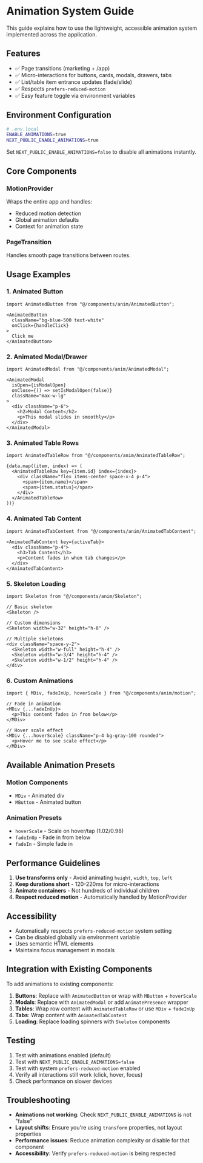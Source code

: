 # Animation System Guide

This guide explains how to use the lightweight, accessible animation system implemented across the application.

## Features

- ✅ Page transitions (marketing + /app)
- ✅ Micro-interactions for buttons, cards, modals, drawers, tabs
- ✅ List/table item entrance updates (fade/slide)
- ✅ Respects `prefers-reduced-motion`
- ✅ Easy feature toggle via environment variables

## Environment Configuration

```bash
# .env.local
ENABLE_ANIMATIONS=true
NEXT_PUBLIC_ENABLE_ANIMATIONS=true
```

Set `NEXT_PUBLIC_ENABLE_ANIMATIONS=false` to disable all animations instantly.

## Core Components

### MotionProvider
Wraps the entire app and handles:
- Reduced motion detection
- Global animation defaults
- Context for animation state

### PageTransition
Handles smooth page transitions between routes.

## Usage Examples

### 1. Animated Button
```tsx
import AnimatedButton from "@/components/anim/AnimatedButton";

<AnimatedButton 
  className="bg-blue-500 text-white"
  onClick={handleClick}
>
  Click me
</AnimatedButton>
```

### 2. Animated Modal/Drawer
```tsx
import AnimatedModal from "@/components/anim/AnimatedModal";

<AnimatedModal 
  isOpen={isModalOpen} 
  onClose={() => setIsModalOpen(false)}
  className="max-w-lg"
>
  <div className="p-6">
    <h2>Modal Content</h2>
    <p>This modal slides in smoothly</p>
  </div>
</AnimatedModal>
```

### 3. Animated Table Rows
```tsx
import AnimatedTableRow from "@/components/anim/AnimatedTableRow";

{data.map((item, index) => (
  <AnimatedTableRow key={item.id} index={index}>
    <div className="flex items-center space-x-4 p-4">
      <span>{item.name}</span>
      <span>{item.status}</span>
    </div>
  </AnimatedTableRow>
))}
```

### 4. Animated Tab Content
```tsx
import AnimatedTabContent from "@/components/anim/AnimatedTabContent";

<AnimatedTabContent key={activeTab}>
  <div className="p-4">
    <h3>Tab Content</h3>
    <p>Content fades in when tab changes</p>
  </div>
</AnimatedTabContent>
```

### 5. Skeleton Loading
```tsx
import Skeleton from "@/components/anim/Skeleton";

// Basic skeleton
<Skeleton />

// Custom dimensions
<Skeleton width="w-32" height="h-8" />

// Multiple skeletons
<div className="space-y-2">
  <Skeleton width="w-full" height="h-4" />
  <Skeleton width="w-3/4" height="h-4" />
  <Skeleton width="w-1/2" height="h-4" />
</div>
```

### 6. Custom Animations
```tsx
import { MDiv, fadeInUp, hoverScale } from "@/components/anim/motion";

// Fade in animation
<MDiv {...fadeInUp}>
  <p>This content fades in from below</p>
</MDiv>

// Hover scale effect
<MDiv {...hoverScale} className="p-4 bg-gray-100 rounded">
  <p>Hover me to see scale effect</p>
</MDiv>
```

## Available Animation Presets

### Motion Components
- `MDiv` - Animated div
- `MButton` - Animated button

### Animation Presets
- `hoverScale` - Scale on hover/tap (1.02/0.98)
- `fadeInUp` - Fade in from below
- `fadeIn` - Simple fade in

## Performance Guidelines

1. **Use transforms only** - Avoid animating `height`, `width`, `top`, `left`
2. **Keep durations short** - 120-220ms for micro-interactions
3. **Animate containers** - Not hundreds of individual children
4. **Respect reduced motion** - Automatically handled by MotionProvider

## Accessibility

- Automatically respects `prefers-reduced-motion` system setting
- Can be disabled globally via environment variable
- Uses semantic HTML elements
- Maintains focus management in modals

## Integration with Existing Components

To add animations to existing components:

1. **Buttons**: Replace with `AnimatedButton` or wrap with `MButton` + `hoverScale`
2. **Modals**: Replace with `AnimatedModal` or add `AnimatePresence` wrapper
3. **Tables**: Wrap row content with `AnimatedTableRow` or use `MDiv` + `fadeInUp`
4. **Tabs**: Wrap content with `AnimatedTabContent`
5. **Loading**: Replace loading spinners with `Skeleton` components

## Testing

1. Test with animations enabled (default)
2. Test with `NEXT_PUBLIC_ENABLE_ANIMATIONS=false`
3. Test with system `prefers-reduced-motion` enabled
4. Verify all interactions still work (click, hover, focus)
5. Check performance on slower devices

## Troubleshooting

- **Animations not working**: Check `NEXT_PUBLIC_ENABLE_ANIMATIONS` is not "false"
- **Layout shifts**: Ensure you're using `transform` properties, not layout properties
- **Performance issues**: Reduce animation complexity or disable for that component
- **Accessibility**: Verify `prefers-reduced-motion` is being respected





